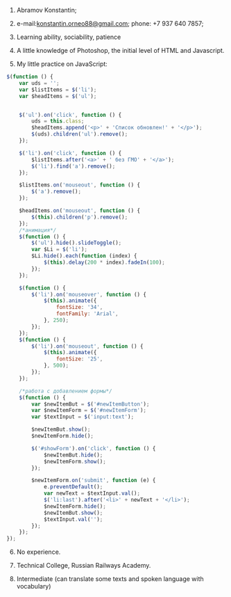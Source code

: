 1. Abramov Konstantin;  

2. e-mail:konstantin.orneo88@gmail.com; phone: +7 937 640 7857;

3. Learning ability, sociability, patience

4. A little knowledge of Photoshop, the initial level of HTML and Javascript.

5. My little practice on JavaScript:
```javascript
$(function () {
    var uds = '';
    var $listItems = $('li');
    var $headItems = $('ul');


    $('ul').on('click', function () {
        uds = this.class;
        $headItems.append('<p>' + 'Список обновлен!' + '</p>');
        $(uds).children('ul').remove();
    });

    $('li').on('click', function () {
        $listItems.after('<a>' + ' без ГМО' + '</a>');
        $('li').find('a').remove();
    });

    $listItems.on('mouseout', function () {
        $('a').remove();
    });

    $headItems.on('mouseout', function () {
        $(this).children('p').remove();
    });
    /*анимация*/
    $(function () {
        $('ul').hide().slideToggle();
        var $Li = $('li');
        $Li.hide().each(function (index) {
            $(this).delay(200 * index).fadeIn(100);
        });
    });

    $(function () {
        $('li').on('mouseover', function () {
            $(this).animate({
                fontSize: '34',
                fontFamily: 'Arial',
            }, 250);
        });
    });
    $(function () {
        $('li').on('mouseout', function () {
            $(this).animate({
                fontSize: '25',
            }, 500);
        });
    });

    /*работа с добавлением формы*/
    $(function () {
        var $newItemBut = $('#newItemButton');
        var $newItemForm = $('#newItemForm');
        var $textInput = $('input:text');

        $newItemBut.show();
        $newItemForm.hide();

        $('#showForm').on('click', function () {
            $newItemBut.hide();
            $newItemForm.show();
        });

        $newItemForm.on('submit', function (e) {
            e.preventDefault();
            var newText = $textInput.val();
            $('li:last').after('<li>' + newText + '</li>');
            $newItemForm.hide();
            $newItemBut.show();
            $textInput.val('');
        });
    });
});
```

6. No experience. 

7. Technical College, Russian Railways Academy.

8. Intermediate (can translate some texts and spoken language with vocabulary)

